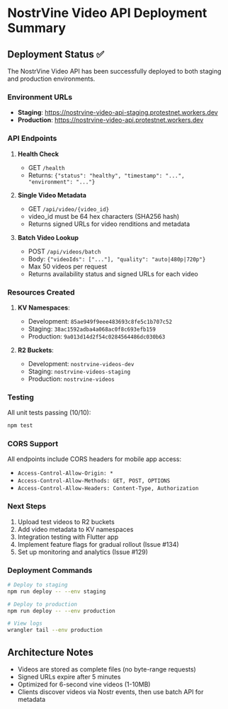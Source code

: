 # NostrVine Video API Deployment Summary

## Deployment Status ✅

The NostrVine Video API has been successfully deployed to both staging and production environments.

### Environment URLs

- **Staging**: https://nostrvine-video-api-staging.protestnet.workers.dev
- **Production**: https://nostrvine-video-api.protestnet.workers.dev

### API Endpoints

1. **Health Check**
   - GET `/health`
   - Returns: `{"status": "healthy", "timestamp": "...", "environment": "..."}`

2. **Single Video Metadata**
   - GET `/api/video/{video_id}`
   - video_id must be 64 hex characters (SHA256 hash)
   - Returns signed URLs for video renditions and metadata

3. **Batch Video Lookup**
   - POST `/api/videos/batch`
   - Body: `{"videoIds": ["..."], "quality": "auto|480p|720p"}`
   - Max 50 videos per request
   - Returns availability status and signed URLs for each video

### Resources Created

1. **KV Namespaces**:
   - Development: `85ae949f9eee483693c8fe5c1b707c52`
   - Staging: `38ac1592adba4a068ac0f8c693efb159`
   - Production: `9a013d14d2f54c0284564486dc030b63`

2. **R2 Buckets**:
   - Development: `nostrvine-videos-dev`
   - Staging: `nostrvine-videos-staging`
   - Production: `nostrvine-videos`

### Testing

All unit tests passing (10/10):
```bash
npm test
```

### CORS Support

All endpoints include CORS headers for mobile app access:
- `Access-Control-Allow-Origin: *`
- `Access-Control-Allow-Methods: GET, POST, OPTIONS`
- `Access-Control-Allow-Headers: Content-Type, Authorization`

### Next Steps

1. Upload test videos to R2 buckets
2. Add video metadata to KV namespaces
3. Integration testing with Flutter app
4. Implement feature flags for gradual rollout (Issue #134)
5. Set up monitoring and analytics (Issue #129)

### Deployment Commands

```bash
# Deploy to staging
npm run deploy -- --env staging

# Deploy to production
npm run deploy -- --env production

# View logs
wrangler tail --env production
```

## Architecture Notes

- Videos are stored as complete files (no byte-range requests)
- Signed URLs expire after 5 minutes
- Optimized for 6-second vine videos (1-10MB)
- Clients discover videos via Nostr events, then use batch API for metadata